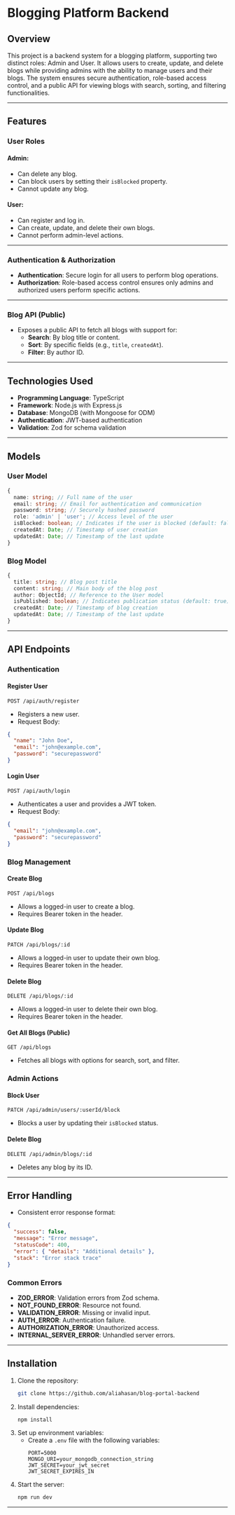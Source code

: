 # Blogging Platform Backend

## Overview

This project is a backend system for a blogging platform, supporting two distinct roles: Admin and User. It allows users to create, update, and delete blogs while providing admins with the ability to manage users and their blogs. The system ensures secure authentication, role-based access control, and a public API for viewing blogs with search, sorting, and filtering functionalities.

---

## Features

### User Roles

#### Admin:

- Can delete any blog.
- Can block users by setting their `isBlocked` property.
- Cannot update any blog.

#### User:

- Can register and log in.
- Can create, update, and delete their own blogs.
- Cannot perform admin-level actions.

---

### Authentication & Authorization

- **Authentication**: Secure login for all users to perform blog operations.
- **Authorization**: Role-based access control ensures only admins and authorized users perform specific actions.

---

### Blog API (Public)

- Exposes a public API to fetch all blogs with support for:
  - **Search**: By blog title or content.
  - **Sort**: By specific fields (e.g., `title`, `createdAt`).
  - **Filter**: By author ID.

---

## Technologies Used

- **Programming Language**: TypeScript
- **Framework**: Node.js with Express.js
- **Database**: MongoDB (with Mongoose for ODM)
- **Authentication**: JWT-based authentication
- **Validation**: Zod for schema validation

---

## Models

### User Model

```typescript
{
  name: string; // Full name of the user
  email: string; // Email for authentication and communication
  password: string; // Securely hashed password
  role: 'admin' | 'user'; // Access level of the user
  isBlocked: boolean; // Indicates if the user is blocked (default: false)
  createdAt: Date; // Timestamp of user creation
  updatedAt: Date; // Timestamp of the last update
}
```

### Blog Model

```typescript
{
  title: string; // Blog post title
  content: string; // Main body of the blog post
  author: ObjectId; // Reference to the User model
  isPublished: boolean; // Indicates publication status (default: true)
  createdAt: Date; // Timestamp of blog creation
  updatedAt: Date; // Timestamp of the last update
}
```

---

## API Endpoints

### Authentication

#### Register User

`POST /api/auth/register`

- Registers a new user.
- Request Body:

```json
{
  "name": "John Doe",
  "email": "john@example.com",
  "password": "securepassword"
}
```

#### Login User

`POST /api/auth/login`

- Authenticates a user and provides a JWT token.
- Request Body:

```json
{
  "email": "john@example.com",
  "password": "securepassword"
}
```

### Blog Management

#### Create Blog

`POST /api/blogs`

- Allows a logged-in user to create a blog.
- Requires Bearer token in the header.

#### Update Blog

`PATCH /api/blogs/:id`

- Allows a logged-in user to update their own blog.
- Requires Bearer token in the header.

#### Delete Blog

`DELETE /api/blogs/:id`

- Allows a logged-in user to delete their own blog.
- Requires Bearer token in the header.

#### Get All Blogs (Public)

`GET /api/blogs`

- Fetches all blogs with options for search, sort, and filter.

### Admin Actions

#### Block User

`PATCH /api/admin/users/:userId/block`

- Blocks a user by updating their `isBlocked` status.

#### Delete Blog

`DELETE /api/admin/blogs/:id`

- Deletes any blog by its ID.

---

## Error Handling

- Consistent error response format:

```json
{
  "success": false,
  "message": "Error message",
  "statusCode": 400,
  "error": { "details": "Additional details" },
  "stack": "Error stack trace"
}
```

### Common Errors

- **ZOD_ERROR**: Validation errors from Zod schema.
- **NOT_FOUND_ERROR**: Resource not found.
- **VALIDATION_ERROR**: Missing or invalid input.
- **AUTH_ERROR**: Authentication failure.
- **AUTHORIZATION_ERROR**: Unauthorized access.
- **INTERNAL_SERVER_ERROR**: Unhandled server errors.

---

## Installation

1. Clone the repository:
   ```bash
   git clone https://github.com/aliahasan/blog-portal-backend
   ```
2. Install dependencies:
   ```bash
   npm install
   ```
3. Set up environment variables:
   - Create a `.env` file with the following variables:
     ```env
     PORT=5000
     MONGO_URI=your_mongodb_connection_string
     JWT_SECRET=your_jwt_secret
     JWT_SECRET_EXPIRES_IN
     ```
4. Start the server:
   ```bash
   npm run dev
   ```

---
